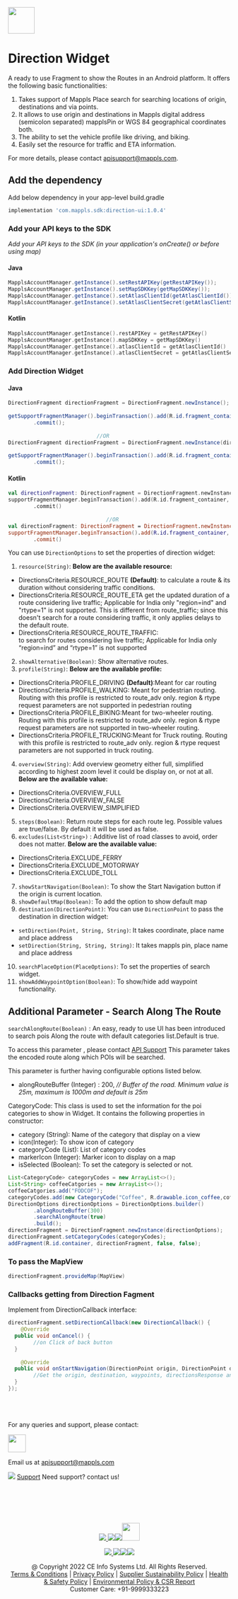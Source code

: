[<img src="https://about.mappls.com/images/mappls-b-logo.svg" height="60"/> </p>](https://www.mapmyindia.com/api)
# Direction Widget

A ready to use Fragment to show the Routes in an Android platform.  It offers the following basic functionalities:

1. Takes support of Mappls Place search for searching locations of origin, destinations and via points.
2. It allows to use origin and destinations in Mappls digital address (semicolon separated) mapplsPin or WGS 84 geographical coordinates both.
3.  The ability to set the vehicle profile like driving, and biking.
4. Easily set the resource for traffic and ETA information.

For more details, please contact apisupport@mappls.com.

## Add the dependency

Add below dependency in your app-level build.gradle
~~~groovy	
implementation 'com.mappls.sdk:direction-ui:1.0.4'
~~~

### Add your API keys to the SDK

_Add your API keys to the SDK (in your application's onCreate() or before using map)_
#### Java
```java	
MapplsAccountManager.getInstance().setRestAPIKey(getRestAPIKey());  	
MapplsAccountManager.getInstance().setMapSDKKey(getMapSDKKey());  		
MapplsAccountManager.getInstance().setAtlasClientId(getAtlasClientId());  	
MapplsAccountManager.getInstance().setAtlasClientSecret(getAtlasClientSecret());  	
```	
#### Kotlin	
```kotlin	
MapplsAccountManager.getInstance().restAPIKey = getRestAPIKey()  	
MapplsAccountManager.getInstance().mapSDKKey = getMapSDKKey()  		
MapplsAccountManager.getInstance().atlasClientId = getAtlasClientId()  	
MapplsAccountManager.getInstance().atlasClientSecret = getAtlasClientSecret()	
```	

### Add Direction Widget
  
#### Java  
```java  
DirectionFragment directionFragment = DirectionFragment.newInstance();  
  
getSupportFragmentManager().beginTransaction().add(R.id.fragment_container, directionFragment, DirectionFragment.class.getSimpleName())    
        .commit();  
  
                            //OR  
DirectionFragment directionFragment = DirectionFragment.newInstance(directionOptions);  
  
getSupportFragmentManager().beginTransaction().add(R.id.fragment_container, directionFragment, DirectionFragment.class.getSimpleName())    
        .commit();  
```  
#### Kotlin
~~~kotlin  
val directionFragment: DirectionFragment = DirectionFragment.newInstance()  
supportFragmentManager.beginTransaction().add(R.id.fragment_container, directionFragment, DirectionFragment::class.java.simpleName)    
        .commit()  
                                 
                               //OR  
val directionFragment: DirectionFragment = DirectionFragment.newInstance(directionOptions)  
supportFragmentManager.beginTransaction().add(R.id.fragment_container, placeAutocompleteFragment, PlaceAutocompleteFragment::class.java.simpleName)    
        .commit()                                 
~~~  

You can use `DirectionOptions` to set the properties of direction widget:

1. `resource(String)`:  **Below are the available resource:**
  - DirectionsCriteria.RESOURCE_ROUTE **(Default)**: to calculate a route & its duration without considering traffic conditions.
  - DirectionsCriteria.RESOURCE_ROUTE_ETA get the updated duration of a route considering live traffic; Applicable for India only "region=ind" and "rtype=1" is not supported. This is different from route_traffic; since this doesn't search for a route considering traffic, it only applies delays to the default route.
  - DirectionsCriteria.RESOURCE_ROUTE_TRAFFIC:    
    to search for routes considering live traffic; Applicable for India only “region=ind” and “rtype=1” is not supported
2. `showAlternative(Boolean)`: Show alternative routes.
3. `profile(String)`: **Below are the available profile:**
  - DirectionsCriteria.PROFILE_DRIVING **(Default)**:Meant for car routing
  - DirectionsCriteria.PROFILE_WALKING:  Meant for pedestrian routing. Routing with this profile is restricted to route_adv only. region & rtype request parameters are not supported in pedestrian routing
  - DirectionsCriteria.PROFILE_BIKING:Meant for two-wheeler routing. Routing with this profile is restricted to route_adv only. region & rtype request parameters are not supported in two-wheeler routing.
  - DirectionsCriteria.PROFILE_TRUCKING:Meant for Truck routing. Routing with this profile is restricted to route_adv only. region & rtype request parameters are not supported in truck routing.
4. `overview(String)`:  Add overview geometry either full, simplified according to highest zoom level it could be display on, or not at all. **Below are the available value:**
  - DirectionsCriteria.OVERVIEW_FULL
  - DirectionsCriteria.OVERVIEW_FALSE
  - DirectionsCriteria.OVERVIEW_SIMPLIFIED
5. `steps(Boolean)`: Return route steps for each route leg. Possible values are true/false. By default it will be used as false.
6. `excludes(List<String>)` : Additive list of road classes to avoid, order does not matter. **Below are the available value:**
  - DirectionsCriteria.EXCLUDE_FERRY
  - DirectionsCriteria.EXCLUDE_MOTORWAY
  - DirectionsCriteria.EXCLUDE_TOLL
7. `showStartNavigation(Boolean)`: To show the Start Navigation button if the origin is current location.
8. `showDefaultMap(Boolean)`: To add the option to show default map
9. `destination(DirectionPoint)`: You can use `DirectionPoint` to pass the destination in direction widget:
  - `setDirection(Point, String, String)`: It takes coordinate, place name and place address
  - `setDirection(String, String, String)`: It takes mappls pin, place name and place address
10. `searchPlaceOption(PlaceOptions)`: To set the properties of search widget.
11. `showAddWaypointOption(Boolean)`: To show/hide add waypoint functionality.

## Additional Parameter - Search Along The Route

`searchAlongRoute(Boolean)` : An easy, ready to use UI has been introduced to search pois Along the route with default categories list.Default is true.

To access this parameter , please contact [API Support](mailto:apisupport@mappls.com) This parameter takes the encoded route along which POIs will be searched.

This parameter is further having configurable options listed below.

- alongRouteBuffer (Integer) : 200, _// Buffer of the road. Minimum value is 25m, maximum is 1000m and default is 25m_

CategoryCode:
This class is used to set the information for the poi categories to show in Widget. It contains the following properties in constructor:

- category (String): Name of the category that display on a view
- icon(Integer): To show icon of category
- categoryCode (List<String>): List of category codes
- markerIcon (Integer): Marker icon to display on a map
- isSelected (Boolean): To set the category is selected or not.

```java
List<CategoryCode> categoryCodes = new ArrayList<>();  
List<String> coffeeCatgories = new ArrayList<>();  
coffeeCatgories.add("FODCOF");  
categoryCodes.add(new CategoryCode("Coffee", R.drawable.icon_coffee,coffeeCatgories, R.drawable.ic_map_coffee));  
DirectionOptions directionOptions = DirectionOptions.builder()    
        .alongRouteBuffer(300)  
        .searchAlongRoute(true)  
        .build();  
directionFragment = DirectionFragment.newInstance(directionOptions);  
directionFragment.setCategoryCodes(categoryCodes);  
addFragment(R.id.container, directionFragment, false, false);
```



### To pass the MapView
~~~java  
directionFragment.provideMap(MapView)  
~~~  

### Callbacks getting from Direction Fagment
Implement from DirectionCallback interface:

~~~java  
directionFragment.setDirectionCallback(new DirectionCallback() {    
    @Override    
  public void onCancel() {    
        //on Click of back button  
  }    
    
    @Override    
  public void onStartNavigation(DirectionPoint origin, DirectionPoint destination, List<DirectionPoint> waypoints, DirectionsResponse directionsResponse, int selectedIndex) {    
        //Get the origin, destination, waypoints, directionsResponse and the selected Index  
  }    
});  
~~~  

<br><br><br>
For any queries and support, please contact: 

[<img src="https://about.mappls.com/images/mappls-logo.svg" height="40"/> </p>](https://about.mappls.com/api/)
Email us at [apisupport@mappls.com](mailto:apisupport@mappls.com)


![](https://www.mapmyindia.com/api/img/icons/support.png)
[Support](https://about.mappls.com/contact/)
Need support? contact us!

<br></br>
<br></br>

[<p align="center"> <img src="https://www.mapmyindia.com/api/img/icons/stack-overflow.png"/> ](https://stackoverflow.com/questions/tagged/mappls-api)[![](https://www.mapmyindia.com/api/img/icons/blog.png)](https://about.mappls.com/blog/)[![](https://www.mapmyindia.com/api/img/icons/gethub.png)](https://github.com/Mappls-api)[<img src="https://mmi-api-team.s3.ap-south-1.amazonaws.com/API-Team/npm-logo.one-third%5B1%5D.png" height="40"/> </p>](https://www.npmjs.com/org/mapmyindia) 



[<p align="center"> <img src="https://www.mapmyindia.com/june-newsletter/icon4.png"/> ](https://www.facebook.com/Mapplsofficial)[![](https://www.mapmyindia.com/june-newsletter/icon2.png)](https://twitter.com/mappls)[![](https://www.mapmyindia.com/newsletter/2017/aug/llinkedin.png)](https://www.linkedin.com/company/mappls/)[![](https://www.mapmyindia.com/june-newsletter/icon3.png)](https://www.youtube.com/channel/UCAWvWsh-dZLLeUU7_J9HiOA)




<div align="center">@ Copyright 2022 CE Info Systems Ltd. All Rights Reserved.</div>

<div align="center"> <a href="https://about.mappls.com/api/terms-&-conditions">Terms & Conditions</a> | <a href="https://about.mappls.com/about/privacy-policy">Privacy Policy</a> | <a href="https://about.mappls.com/pdf/mapmyIndia-sustainability-policy-healt-labour-rules-supplir-sustainability.pdf">Supplier Sustainability Policy</a> | <a href="https://about.mappls.com/pdf/Health-Safety-Management.pdf">Health & Safety Policy</a> | <a href="https://about.mappls.com/pdf/Environment-Sustainability-Policy-CSR-Report.pdf">Environmental Policy & CSR Report</a>

<div align="center">Customer Care: +91-9999333223</div>
